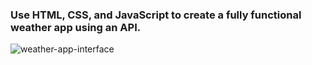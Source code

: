 ### Use HTML, CSS, and JavaScript to create a fully functional weather app using an API.
![weather-app-interface](https://github.com/saisapura/Weather-App/blob/1cae56e6068bcdc5074fcba9f5e6bda8ffbed788/Screenshot%202022-04-07%20at%2023.22.15.png)
